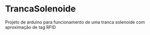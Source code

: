 # TrancaSolenoide
 Projeto de arduino para funcionamento de uma tranca solenoide com aproximação de tag RFID
